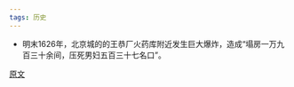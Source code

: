 ```yaml
---
tags: 历史
---
```


* 明末1626年，北京城的的王恭厂火药库附近发生巨大爆炸，造成“塌房一万九百三十余间，压死男妇五百三十七名口”。

[原文](https://mp.weixin.qq.com/s/dVY3X4cuO2HveI0uv6a3sA)